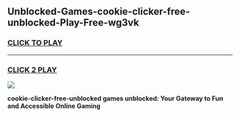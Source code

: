 
## Unblocked-Games-cookie-clicker-free-unblocked-Play-Free-wg3vk
<h3>
<a href="https://premium76.site?title=cookie-clicker-free-unblocked&ref=12A">CLICK TO PLAY</a></h3>
<hr>

<h3>
<a href="https://premium76.site?title=cookie-clicker-free-unblocked&ref=12A">CLICK 2 PLAY</a>
  
</h3>

<a href="https://premium76.site?title=cookie-clicker-free-unblocked&ref=12A"><img src="https://clearcache.store/games.png"></a>


**cookie-clicker-free-unblocked games unblocked: Your Gateway to Fun and Accessible Online Gaming**
